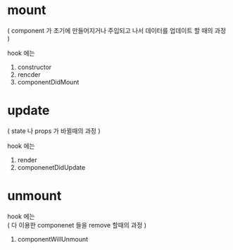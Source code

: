 
# mount   
( component 가 초기에 만들어지거나 주입되고 나서 데이터를 업데이트 할 때의 과정 )   
   
hook 에는   
1. constructor    
2. rencder   
3. componentDidMount   
   
# update   
( state 나 props 가 바뀔때의 과정 )   
   
hook 에는   
1. render   
2. componenetDidUpdate   
   
# unmount   
   
hook 에는   
( 다 이용한 componenet 들을 remove 할때의 과정 )   
   
1. componentWillUnmount   